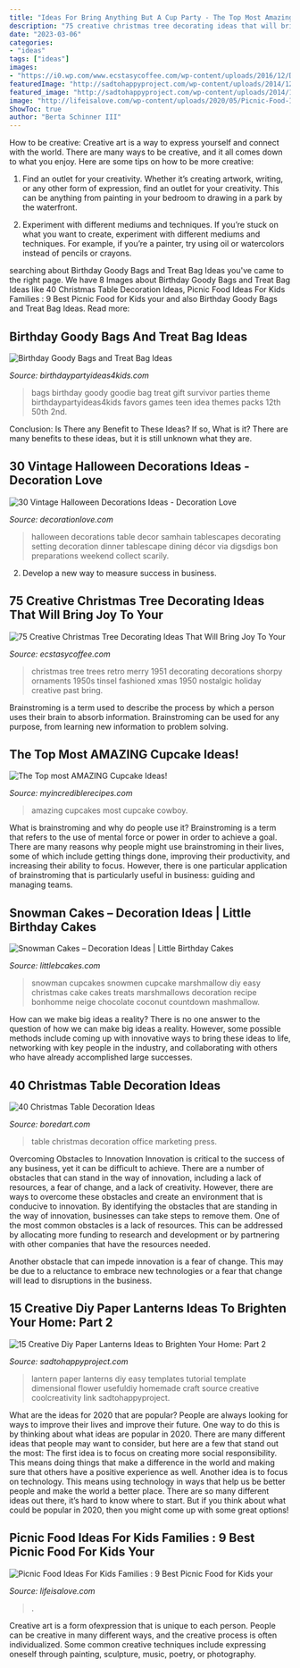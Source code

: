 ```yaml
---
title: "Ideas For Bring Anything But A Cup Party - The Top Most Amazing Cupcake Ideas!"
description: "75 creative christmas tree decorating ideas that will bring joy to your"
date: "2023-03-06"
categories:
- "ideas"
tags: ["ideas"]
images:
- "https://i0.wp.com/www.ecstasycoffee.com/wp-content/uploads/2016/12/December-1951....Christmas-Tree.jpg?resize=512%2C756"
featuredImage: "http://sadtohappyproject.com/wp-content/uploads/2014/12/diy-paper-lanterns6.jpg"
featured_image: "http://sadtohappyproject.com/wp-content/uploads/2014/12/diy-paper-lanterns6.jpg"
image: "http://lifeisalove.com/wp-content/uploads/2020/05/Picnic-Food-Ideas-For-Kids-Families.jpg"
ShowToc: true
author: "Berta Schinner III"
---
```



How to be creative:
Creative art is a way to express yourself and connect with the world. There are many ways to be creative, and it all comes down to what you enjoy. Here are some tips on how to be more creative:
1. Find an outlet for your creativity. Whether it’s creating artwork, writing, or any other form of expression, find an outlet for your creativity. This can be anything from painting in your bedroom to drawing in a park by the waterfront.

2. Experiment with different mediums and techniques. If you’re stuck on what you want to create, experiment with different mediums and techniques. For example, if you’re a painter, try using oil or watercolors instead of pencils or crayons.

	

		
searching about Birthday Goody Bags and Treat Bag Ideas you've came to the right page. We have 8 Images about Birthday Goody Bags and Treat Bag Ideas like 40 Christmas Table Decoration Ideas, Picnic Food Ideas For Kids Families : 9 Best Picnic Food for Kids your and also Birthday Goody Bags and Treat Bag Ideas. Read more:
		
    
## Birthday Goody Bags And Treat Bag Ideas

<img loading=lazy src="http://www.birthdaypartyideas4kids.com/goodybagideas.png" onerror="this.onerror=null;this.src='https://tse3.mm.bing.net/th?id=OIP.8y8k7wq1ALWasMUHY4nUnwAAAA&amp;pid=15.1';" alt="Birthday Goody Bags and Treat Bag Ideas">

_Source: birthdaypartyideas4kids.com_

>bags birthday goody goodie bag treat gift survivor parties theme birthdaypartyideas4kids favors games teen idea themes packs 12th 50th 2nd. 

	

Conclusion: Is There any Benefit to These Ideas? If so, What is it?
There are many benefits to these ideas, but it is still unknown what they are.

    
## 30 Vintage Halloween Decorations Ideas - Decoration Love

<img loading=lazy src="http://www.decorationlove.com/wp-content/uploads/2016/05/Vintage-Halloween-Table-Decorations-Ideas.jpg" onerror="this.onerror=null;this.src='https://tse4.mm.bing.net/th?id=OIP.ws1WsVZITKXJYXL9KwPNVQHaLG&amp;pid=15.1';" alt="30 Vintage Halloween Decorations Ideas - Decoration Love">

_Source: decorationlove.com_

>halloween decorations table decor samhain tablescapes decorating setting decoration dinner tablescape dining décor via digsdigs bon preparations weekend collect scarily. 

	

2. Develop a new way to measure success in business.

    
## 75 Creative Christmas Tree Decorating Ideas That Will Bring Joy To Your

<img loading=lazy src="https://i0.wp.com/www.ecstasycoffee.com/wp-content/uploads/2016/12/December-1951....Christmas-Tree.jpg?resize=512%2C756" onerror="this.onerror=null;this.src='https://tse2.mm.bing.net/th?id=OIP.FWGSSB-yPeeogzUG6EukzAHaK7&amp;pid=15.1';" alt="75 Creative Christmas Tree Decorating Ideas That Will Bring Joy To Your">

_Source: ecstasycoffee.com_

>christmas tree trees retro merry 1951 decorating decorations shorpy ornaments 1950s tinsel fashioned xmas 1950 nostalgic holiday creative past bring. 

	

Brainstroming is a term used to describe the process by which a person uses their brain to absorb information. Brainstroming can be used for any purpose, from learning new information to problem solving.

    
## The Top Most AMAZING Cupcake Ideas!

<img loading=lazy src="http://myincrediblerecipes.com/wp-content/uploads/2016/07/1-6.jpg" onerror="this.onerror=null;this.src='https://tse1.mm.bing.net/th?id=OIP.J_aDqJ-G74Y7KHQZBLJKUgHaJ_&amp;pid=15.1';" alt="The Top most AMAZING Cupcake Ideas!">

_Source: myincrediblerecipes.com_

>amazing cupcakes most cupcake cowboy. 

	

What is brainstroming and why do people use it?
Brainstroming is a term that refers to the use of mental force or power in order to achieve a goal. There are many reasons why people might use brainstroming in their lives, some of which include getting things done, improving their productivity, and increasing their ability to focus. However, there is one particular application of brainstroming that is particularly useful in business: guiding and managing teams.

    
## Snowman Cakes – Decoration Ideas | Little Birthday Cakes

<img loading=lazy src="http://www.littlebcakes.com/wp-content/uploads/2014/05/Snowman-Cupcake-Cake.jpg" onerror="this.onerror=null;this.src='https://tse3.mm.bing.net/th?id=OIP.9a_cE6ggCQLmOemJBRviuwHaE8&amp;pid=15.1';" alt="Snowman Cakes – Decoration Ideas | Little Birthday Cakes">

_Source: littlebcakes.com_

>snowman cupcakes snowmen cupcake marshmallow diy easy christmas cake cakes treats marshmallows decoration recipe bonhomme neige chocolate coconut countdown mashmallow. 

	

How can we make big ideas a reality?
There is no one answer to the question of how we can make big ideas a reality. However, some possible methods include coming up with innovative ways to bring these ideas to life, networking with key people in the industry, and collaborating with others who have already accomplished large successes.

    
## 40 Christmas Table Decoration Ideas

<img loading=lazy src="https://www.boredart.com/wp-content/uploads/2015/09/christmas-table-decoration-ideas-11.jpg" onerror="this.onerror=null;this.src='https://tse1.mm.bing.net/th?id=OIP.CeRKD8GTXFGOovNbR5oLugHaLK&amp;pid=15.1';" alt="40 Christmas Table Decoration Ideas">

_Source: boredart.com_

>table christmas decoration office marketing press. 

	

Overcoming Obstacles to Innovation
Innovation is critical to the success of any business, yet it can be difficult to achieve. There are a number of obstacles that can stand in the way of innovation, including a lack of resources, a fear of change, and a lack of creativity. However, there are ways to overcome these obstacles and create an environment that is conducive to innovation.
By identifying the obstacles that are standing in the way of innovation, businesses can take steps to remove them. One of the most common obstacles is a lack of resources. This can be addressed by allocating more funding to research and development or by partnering with other companies that have the resources needed.

Another obstacle that can impede innovation is a fear of change. This may be due to a reluctance to embrace new technologies or a fear that change will lead to disruptions in the business.

    
## 15 Creative Diy Paper Lanterns Ideas To Brighten Your Home: Part 2

<img loading=lazy src="http://sadtohappyproject.com/wp-content/uploads/2014/12/diy-paper-lanterns6.jpg" onerror="this.onerror=null;this.src='https://tse4.mm.bing.net/th?id=OIP.E206byv4q2IAboSmB-WM4QHaHa&amp;pid=15.1';" alt="15 Creative Diy Paper Lanterns Ideas to Brighten Your Home: Part 2">

_Source: sadtohappyproject.com_

>lantern paper lanterns diy easy templates tutorial template dimensional flower usefuldiy homemade craft source creative coolcreativity link sadtohappyproject. 

	

What are the ideas for 2020 that are popular?
People are always looking for ways to improve their lives and improve their future. One way to do this is by thinking about what ideas are popular in 2020. There are many different ideas that people may want to consider, but here are a few that stand out the most: 
The first idea is to focus on creating more social responsibility. This means doing things that make a difference in the world and making sure that others have a positive experience as well. Another idea is to focus on technology. This means using technology in ways that help us be better people and make the world a better place. 
There are so many different ideas out there, it’s hard to know where to start. But if you think about what could be popular in 2020, then you might come up with some great options!

    
## Picnic Food Ideas For Kids Families : 9 Best Picnic Food For Kids Your

<img loading=lazy src="http://lifeisalove.com/wp-content/uploads/2020/05/Picnic-Food-Ideas-For-Kids-Families.jpg" onerror="this.onerror=null;this.src='https://tse2.mm.bing.net/th?id=OIP.3XpnDQ4KojNfiU_wbkJqswHaLH&amp;pid=15.1';" alt="Picnic Food Ideas For Kids Families : 9 Best Picnic Food for Kids your">

_Source: lifeisalove.com_

>. 

	

Creative art is a form ofexpression that is unique to each person. People can be creative in many different ways, and the creative process is often individualized. Some common creative techniques include expressing oneself through painting, sculpture, music, poetry, or photography.

